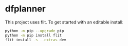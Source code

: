 dfplanner
=========

This project uses flit. To get started with an editable install:

```bash
python -m pip --upgrade pip
python -m pip install flit
flit install -s --extras dev
```
